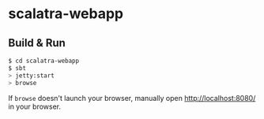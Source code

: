 # scalatra-webapp #

## Build & Run ##

```sh
$ cd scalatra-webapp
$ sbt
> jetty:start
> browse
```

If `browse` doesn't launch your browser, manually open [http://localhost:8080/](http://localhost:8080/) in your browser.
